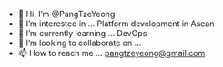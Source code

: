 - 👋 Hi, I’m @PangTzeYeong
- 👀 I’m interested in ... Platform development in Asean
- 🌱 I’m currently learning ... DevOps
- 💞️ I’m looking to collaborate on ...
- 📫 How to reach me ... pangtzeyeong@gmail.com

<!---
PangTzeYeong/PangTzeYeong is a ✨ special ✨ repository because its `README.md` (this file) appears on your GitHub profile.
You can click the Preview link to take a look at your changes.
--->
